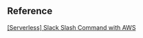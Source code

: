 ## Reference

[[Serverless] Slack Slash Command with AWS](https://medium.com/appgambit/serverless-slack-slash-command-with-aws-5d7401dd696d)
